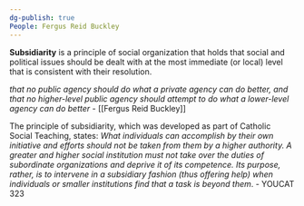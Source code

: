 ```yaml
---
dg-publish: true
People: Fergus Reid Buckley
---
```


**Subsidiarity** is a principle of social organization that holds that social and political issues should be dealt with at the most immediate (or local) level that is consistent with their resolution.

*that no public agency should do what a private agency can do better, and that no higher-level public agency should attempt to do what a lower-level agency can do better* - [[Fergus Reid Buckley]] 

The principle of subsidiarity, which was developed as part of Catholic Social Teaching, states: *What individuals can accomplish by their own initiative and efforts should not be taken from them by a higher authority. A greater and higher social institution must not take over the duties of subordinate organizations and deprive it of its competence. Its purpose, rather, is to intervene in a subsidiary fashion (thus offering help) when individuals or smaller institutions find that a task is beyond them*. - YOUCAT 323